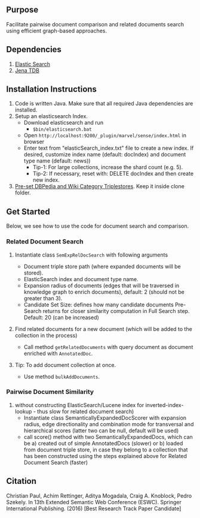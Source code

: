 ## Purpose 

Facilitate pairwise document comparison and related documents search using efficient graph-based approaches.

## Dependencies

1. [Elastic Search](https://www.elastic.co/downloads/elasticsearch)
2. [Jena TDB](https://jena.apache.org/documentation/tdb/)


## Installation Instructions

1. Code is written Java. Make sure that all required Java dependencies are installed.
2. Setup an elasticsearch Index.
	* Download elasticsearch and run
		* `$bin/elasticsearch.bat`
	* Open `http://localhost:9200/_plugin/marvel/sense/index.html` in browser
	* Enter text from "elasticSearch\_index.txt" file to create a new index. If desired, customize index name (default: docIndex) and document type name (default: news))
		* Tip-1: For large collections, increase the shard count (e.g. 5).
		* Tip-2: If necessary, reset with: DELETE docIndex and then create new index.
3. [Pre-set DBPedia and Wiki Category Triplestores](). Keep it inside clone folder.

## Get Started

Below, we see how to use the code for document search and comparison.

### Related Document Search

1. Instantiate class `SemExpRelDocSearch` with following arguments 
	* Document triple store path (where expanded documents will be stored).
	* ElasticSearch index and document type name.
	* Expansion radius of documents (edges that will be traversed in knowledge graph to enrich documents), default: 2 (should not be greater than 3).
	* Candidate Set Size: defines how many candidate documents Pre-Search returns for closer similarity computation in Full Search step. Default: 20 (can be increased)

2. Find related documents for a new document (which will be added to the collection in the process)
	* Call method `getRelatedDocuments` with query document as document enriched with `AnnotatedDoc`.

3. Tip: To add document collection at once.
	* Use method `bulkAddDocuments`.

		
### Pairwise Document Similarity 

1. without constructing ElasticSearch/Lucene index for inverted-index-lookup - thus slow for related document search)
	* Instantiate class SemanticallyExpandedDocScorer with expansion radius, edge directionality and combination mode for transversal and hierarchical scores (latter two can be null, default will be used)
	* call score() method with two SemanticallyExpandedDocs, which can be a) created out of simple AnnotatedDocs (slower) or b) loaded from document triple store, in case they belong to a collection that has been constructed using the steps explained above for Related Document Search (faster)

## Citation

Christian Paul, Achim Rettinger, Aditya Mogadala, Craig A. Knoblock, Pedro Szekely. In 13th Extended Semantic Web Conference (ESWC). Springer International Publishing. (2016) [Best Research Track Paper Candidate]
